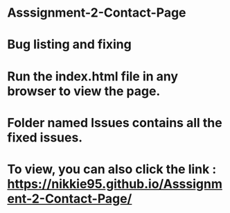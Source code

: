 # Asssignment-2-Contact-Page
# Bug listing and fixing
# Run the index.html file in any browser to view the page.
# Folder named Issues contains all the fixed issues.
# To view, you can also click the link : https://nikkie95.github.io/Asssignment-2-Contact-Page/
